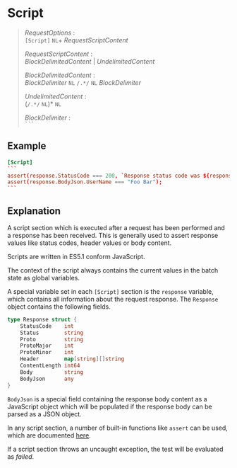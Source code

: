 # Script

> *RequestOptions* :  
> `[Script]` `NL`+ *RequestScriptContent*
>
> *RequestScriptContent* :  
> *BlockDelimitedContent* | *UndelimitedContent*
>
> *BlockDelimitedContent* :  
> *BlockDelimiter* `NL` `/.*/` `NL` *BlockDelimiter*
>
> *UndelimitedContent* :  
> (`/.*/` `NL`)* `NL`
>
> *BlockDelimiter* :  
> `` ``` ``

## Example

````toml
[Script]
```
assert(response.StatusCode === 200, `Response status code was ${response.StatusCode}`);
assert(response.BodyJson.UserName === "Foo Bar");
```
````

## Explanation

A script section which is executed after a request has been performed and a response has been received. This is generally used to assert response values like status codes, header values or body content.

Scripts are written in ES5.1 conform JavaScript.

The context of the script always contains the current values in the batch state as global variables.

A special variable set in each `[Script]` section is the `response` variable, which contains all information about the request response. The `Response` object contains the following fields.

```go
type Response struct {
	StatusCode    int
	Status        string
	Proto         string
	ProtoMajor    int
	ProtoMinor    int
	Header        map[string][]string
	ContentLength int64
	Body          string
	BodyJson      any
}
```

`BodyJson` is a special field containing the response body content as a JavaScript object which will be populated if the response body can be parsed as a JSON object.

In any script section, a number of built-in functions like `assert` can be used, which are documented [here](../../scripting/builtins.md).

If a script section throws an uncaught exception, the test will be evaluated as *failed*.
